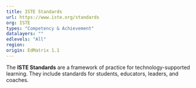 ```yaml
---
title: ISTE Standards
url: https://www.iste.org/standards
org: ISTE
types: "Competency & Achievement"
datalayers: ""
edlevels: "All"
region:
origin: EdMatrix 1.1
---
```

The **ISTE Standards** are a framework of practice for technology-supported learning. They include standards for students, educators, leaders, and coaches.
